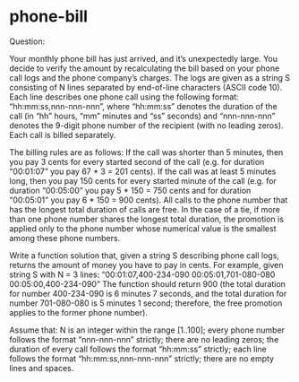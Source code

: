 # phone-bill

Question:

Your monthly phone bill has just arrived, and it’s unexpectedly large. 
You decide to verify the amount by recalculating the bill based on your phone call logs and the phone company’s charges. 
The logs are given as a string S consisting of N lines separated by end-of-line characters (ASCII code 10). 
Each line describes one phone call using the following format: “hh:mm:ss,nnn-nnn-nnn”, 
where “hh:mm:ss” denotes the duration of the call (in “hh” hours, “mm” minutes and “ss” seconds) 
and “nnn-nnn-nnn” denotes the 9-digit phone number of the recipient (with no leading zeros). Each call is billed separately. 

The billing rules are as follows: 
If the call was shorter than 5 minutes, then you pay 3 cents for every started second of the call 
(e.g. for duration “00:01:07” you pay 67 * 3 = 201 cents). 
If the call was at least 5 minutes long, then you pay 150 cents for every started minute of the call 
(e.g. for duration “00:05:00” you pay 5 * 150 = 750 cents and for duration “00:05:01” you pay 6 * 150 = 900 cents). 
All calls to the phone number that has the longest total duration of calls are free. 
In the case of a tie, if more than one phone number shares the longest total duration, 
the promotion is applied only to the phone number whose numerical value is the smallest among these phone numbers. 

Write a function solution that, given a string S describing phone call logs, returns the amount of money you have to pay in cents. 
For example, given string S with N = 3 lines: “00:01:07,400-234-090 00:05:01,701-080-080 00:05:00,400-234-090” 
The function should return 900 (the total duration for number 400-234-090 is 6 minutes 7 seconds, 
and the total duration for number 701-080-080 is 5 minutes 1 second; therefore, the free promotion applies to the former phone number). 

Assume that: 
N is an integer within the range [1..100]; 
every phone number follows the format “nnn-nnn-nnn” strictly; 
there are no leading zeros; 
the duration of every call follows the format “hh:mm:ss” strictly; 
each line follows the format “hh:mm:ss,nnn-nnn-nnn” strictly; 
there are no empty lines and spaces.
